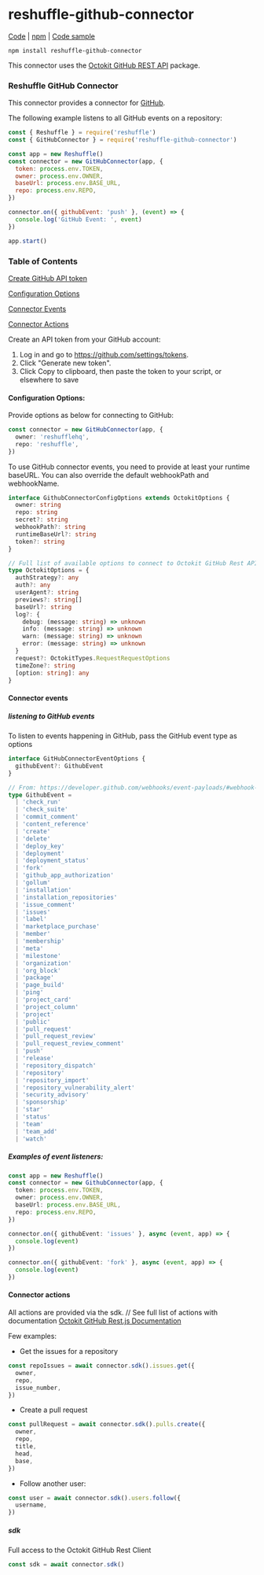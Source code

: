 # reshuffle-github-connector

[Code](https://github.com/reshufflehq/reshuffle-github-connector) | [npm](https://www.npmjs.com/package/reshuffle-github-connector) | [Code sample](https://github.com/reshufflehq/reshuffle/tree/master/examples/github)

`npm install reshuffle-github-connector`

This connector uses the [Octokit GitHub REST API](https://github.com/octokit/rest.js) package.

### Reshuffle GitHub Connector

This connector provides a connector for [GitHub](https://www.github.com).

The following example listens to all GitHub events on a repository:

```js
const { Reshuffle } = require('reshuffle')
const { GitHubConnector } = require('reshuffle-github-connector')

const app = new Reshuffle()
const connector = new GitHubConnector(app, {
  token: process.env.TOKEN,
  owner: process.env.OWNER,
  baseUrl: process.env.BASE_URL,
  repo: process.env.REPO,
})

connector.on({ githubEvent: 'push' }, (event) => {
  console.log('GitHub Event: ', event)
})

app.start()
```

### Table of Contents

[Create GitHub API token](#apitoken)

[Configuration Options](#configuration-options)

[Connector Events](#connector-events)

[Connector Actions](#connector-actions)

<a name="apitoken"></a>Create an API token from your GitHub account:

1. Log in and go to https://github.com/settings/tokens.
2. Click "Generate new token".
3. Click Copy to clipboard, then paste the token to your script, or elsewhere to save

#### Configuration Options:

Provide options as below for connecting to GitHub:

```typescript
const connector = new GitHubConnector(app, {
  owner: 'reshufflehq',
  repo: 'reshuffle',
})
```

To use GitHub connector events, you need to provide at least your runtime baseURL.
You can also override the default webhookPath and webhookName.

```typescript
interface GithubConnectorConfigOptions extends OctokitOptions {
  owner: string
  repo: string
  secret?: string
  webhookPath?: string
  runtimeBaseUrl?: string
  token?: string
}

// Full list of available options to connect to Octokit GitHub Rest API
type OctokitOptions = {
  authStrategy?: any
  auth?: any
  userAgent?: string
  previews?: string[]
  baseUrl?: string
  log?: {
    debug: (message: string) => unknown
    info: (message: string) => unknown
    warn: (message: string) => unknown
    error: (message: string) => unknown
  }
  request?: OctokitTypes.RequestRequestOptions
  timeZone?: string
  [option: string]: any
}
```

#### Connector events

##### listening to GitHub events

To listen to events happening in GitHub, pass the GitHub event type as options

```typescript
interface GitHubConnectorEventOptions {
  githubEvent?: GithubEvent
}

// From: https://developer.github.com/webhooks/event-payloads/#webhook-event-payloads
type GithubEvent =
  | 'check_run'
  | 'check_suite'
  | 'commit_comment'
  | 'content_reference'
  | 'create'
  | 'delete'
  | 'deploy_key'
  | 'deployment'
  | 'deployment_status'
  | 'fork'
  | 'github_app_authorization'
  | 'gollum'
  | 'installation'
  | 'installation_repositories'
  | 'issue_comment'
  | 'issues'
  | 'label'
  | 'marketplace_purchase'
  | 'member'
  | 'membership'
  | 'meta'
  | 'milestone'
  | 'organization'
  | 'org_block'
  | 'package'
  | 'page_build'
  | 'ping'
  | 'project_card'
  | 'project_column'
  | 'project'
  | 'public'
  | 'pull_request'
  | 'pull_request_review'
  | 'pull_request_review_comment'
  | 'push'
  | 'release'
  | 'repository_dispatch'
  | 'repository'
  | 'repository_import'
  | 'repository_vulnerability_alert'
  | 'security_advisory'
  | 'sponsorship'
  | 'star'
  | 'status'
  | 'team'
  | 'team_add'
  | 'watch'
```

##### Examples of event listeners:

```typescript
const app = new Reshuffle()
const connector = new GithubConnector(app, {
  token: process.env.TOKEN,
  owner: process.env.OWNER,
  baseUrl: process.env.BASE_URL,
  repo: process.env.REPO,
})

connector.on({ githubEvent: 'issues' }, async (event, app) => {
  console.log(event)
})

connector.on({ githubEvent: 'fork' }, async (event, app) => {
  console.log(event)
})
```

#### Connector actions

All actions are provided via the sdk.
// See full list of actions with documentation [Octokit GitHub Rest.js Documentation](https://octokit.github.io/rest.js/v18)

Few examples:

- Get the issues for a repository

```typescript
const repoIssues = await connector.sdk().issues.get({
  owner,
  repo,
  issue_number,
})
```

- Create a pull request

```typescript
const pullRequest = await connector.sdk().pulls.create({
  owner,
  repo,
  title,
  head,
  base,
})
```

- Follow another user:

```typescript
const user = await connector.sdk().users.follow({
  username,
})
```

##### sdk

Full access to the Octokit GitHub Rest Client

```typescript
const sdk = await connector.sdk()
```
